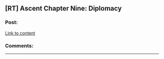 ## [RT] Ascent Chapter Nine: Diplomacy

### Post:

[Link to content](https://ascentuniverse.wordpress.com/2017/11/24/chapter-ix-diplomacy/)

### Comments:

---

